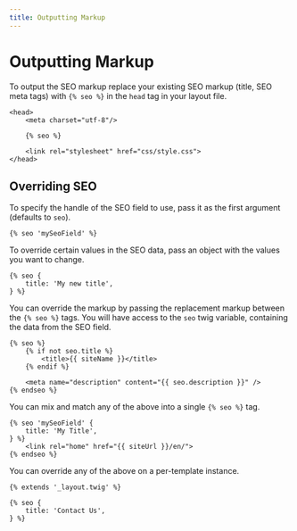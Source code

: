 ```yaml
---
title: Outputting Markup
---
```


# Outputting Markup

To output the SEO markup replace your existing SEO markup (title, SEO meta tags) 
with `{% seo %}` in the `head` tag in your layout file.

```twig
<head>
	<meta charset="utf-8"/>
	
	{% seo %}
	
	<link rel="stylesheet" href="css/style.css">
</head>
```

## Overriding SEO

To specify the handle of the SEO field to use, pass it as the first argument 
(defaults to `seo`).

```twig
{% seo 'mySeoField' %}
```

To override certain values in the SEO data, pass an object with the values you 
want to change.

```twig
{% seo {
	title: 'My new title',
} %}
```

You can override the markup by passing the replacement markup between the 
`{% seo %}` tags. You will have access to the `seo` twig variable, containing 
the data from the SEO field.

```twig
{% seo %}
	{% if not seo.title %}
		<title>{{ siteName }}</title>
	{% endif %}

	<meta name="description" content="{{ seo.description }}" />
{% endseo %}
```

You can mix and match any of the above into a single `{% seo %}` tag.

```twig
{% seo 'mySeoField' {
	title: 'My Title',
} %}
	<link rel="home" href="{{ siteUrl }}/en/">
{% endseo %}
```

You can override any of the above on a per-template instance.

```twig
{% extends '_layout.twig' %}

{% seo {
	title: 'Contact Us',
} %}
```
